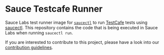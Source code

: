Sauce Testcafe Runner
======================

Sauce Labs test runner image for [`saucectl`](https://github.com/saucelabs/saucectl) to run [TestCafe](https://www.cypress.io/) tests using [saucectl](https://docs.saucelabs.com/dev/cli/saucectl/). This repository contains the code that is being executed in Sauce Labs when running `saucectl run`.

If you are interested to contribute to this project, please have a look into our [contribution guidelines](https://github.com/saucelabs/sauce-testcafe-runner/blob/main/CONTRIBUTING.md).
